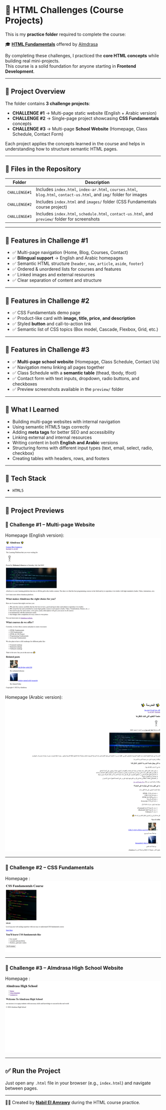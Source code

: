 # 📘 HTML Challenges (Course Projects)

This is my **practice folder** required to complete the course:

🎓 **[HTML Fundamentals](https://almdrasa.com/tracks/frontend-mern/courses/html-fundamentals/)** offered by [Almdrasa](https://almdrasa.com)

By completing these challenges, I practiced the **core HTML concepts** while building real mini-projects.  
This course is a solid foundation for anyone starting in **Frontend Development**.

---

## 🧠 Project Overview

The folder contains **3 challenge projects**:  

* **CHALLENGE #1** → Multi-page static website (English + Arabic version)  
* **CHALLENGE #2** → Single-page project showcasing **CSS Fundamentals** concepts  
* **CHALLENGE #3** → Multi-page **School Website** (Homepage, Class Schedule, Contact Form)  

Each project applies the concepts learned in the course and helps in understanding how to structure semantic HTML pages.

---

## 📂 Files in the Repository

| Folder         | Description |
| -------------- | ----------- |
| `CHALLENGE#1` | Includes `index.html`, `index-ar.html`, `courses.html`, `blog.html`, `contact-us.html`, and `img/` folder for images |
| `CHALLENGE#2` | Includes `index.html` and `images/` folder (CSS Fundamentals course project) |
| `CHALLENGE#3` | Includes `index.html`, `schedule.html`, `contact-us.html`, and `preview/` folder for screenshots |

---

## 🚀 Features in Challenge #1

* ✅ Multi-page navigation (Home, Blog, Courses, Contact)  
* ✅ **Bilingual support** → English and Arabic homepages  
* ✅ Semantic HTML structure (`header`, `nav`, `article`, `aside`, `footer`)  
* ✅ Ordered & unordered lists for courses and features  
* ✅ Linked images and external resources  
* ✅ Clear separation of content and structure  

---

## 🚀 Features in Challenge #2

* ✅ CSS Fundamentals demo page  
* ✅ Product-like card with **image, title, price, and description**  
* ✅ Styled **button** and call-to-action link  
* ✅ Semantic list of CSS topics (Box model, Cascade, Flexbox, Grid, etc.)  

---

## 🚀 Features in Challenge #3

* ✅ **Multi-page school website** (Homepage, Class Schedule, Contact Us)  
* ✅ Navigation menu linking all pages together  
* ✅ Class Schedule with a **semantic table** (thead, tbody, tfoot)  
* ✅ Contact form with text inputs, dropdown, radio buttons, and checkboxes  
* ✅ Preview screenshots available in the `preview/` folder  

---

## 🎯 What I Learned

* Building multi-page websites with internal navigation  
* Using semantic HTML5 tags correctly  
* Adding **meta tags** for better SEO and accessibility  
* Linking external and internal resources  
* Writing content in both **English and Arabic** versions  
* Structuring forms with different input types (text, email, select, radio, checkbox)  
* Creating tables with headers, rows, and footers  

---

## 🧰 Tech Stack

* `HTML5`

---

## 📸 Project Previews

### 🔹 Challenge #1 – Multi-page Website
Homepage (English version):  
![Challenge 1 Preview en](/preview/first-project-english-version.png)

Homepage (Arabic version):  
![Challenge 1 Preview AR](/preview/first-project-arabic-version.png)

---

### 🔹 Challenge #2 – CSS Fundamentals
Homepage :  
![Challenge 2 Preview](preview/second-project.png)

---

### 🔹 Challenge #3 – Almdrasa High School Website
Homepage :  
![Challenge 3 Preview](preview/third-project.png)

---

## ✅ Run the Project

Just open any `.html` file in your browser (e.g., `index.html`) and navigate between pages.  

---

👨‍💻 Created by [**Nabil El Amrawy**](https://www.linkedin.com/in/nabil-el-amrawy/) during the HTML course practice.
